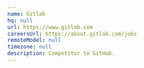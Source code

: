 ```yaml
---
name: Gitlab
hq: null
url: https://www.gitlab.com
careersUrl: https://about.gitlab.com/jobs
remoteModel: null
timezone: null
description: Competitor to GitHub.
---
```

